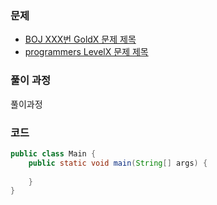 ### 문제

- [BOJ XXX번 GoldX 문제 제목](https://www.acmicpc.net/problem/문제번호)
- [programmers LevelX 문제 제목]()

### 풀이 과정

풀이과정

### 코드

```java
public class Main {
    public static void main(String[] args) {
        
    }
}
```

